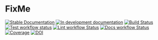 # FixMe

[![Stable Documentation](https://img.shields.io/badge/docs-stable-blue.svg)](https://CasBex.github.io/FixMe.jl/stable)
[![In development documentation](https://img.shields.io/badge/docs-dev-blue.svg)](https://CasBex.github.io/FixMe.jl/dev)
[![Build Status](https://github.com/CasBex/FixMe.jl/workflows/Test/badge.svg)](https://github.com/CasBex/FixMe.jl/actions)
[![Test workflow status](https://github.com/CasBex/FixMe.jl/actions/workflows/Test.yml/badge.svg?branch=main)](https://github.com/CasBex/FixMe.jl/actions/workflows/Test.yml?query=branch%3Amain)
[![Lint workflow Status](https://github.com/CasBex/FixMe.jl/actions/workflows/Lint.yml/badge.svg?branch=main)](https://github.com/CasBex/FixMe.jl/actions/workflows/Lint.yml?query=branch%3Amain)
[![Docs workflow Status](https://github.com/CasBex/FixMe.jl/actions/workflows/Docs.yml/badge.svg?branch=main)](https://github.com/CasBex/FixMe.jl/actions/workflows/Docs.yml?query=branch%3Amain)
[![Coverage](https://codecov.io/gh/CasBex/FixMe.jl/branch/main/graph/badge.svg)](https://codecov.io/gh/CasBex/FixMe.jl)
[![DOI](https://zenodo.org/badge/DOI/FIXME)](https://doi.org/FIXME)
